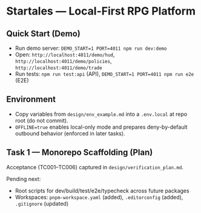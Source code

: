 # Startales — Local-First RPG Platform

## Quick Start (Demo)

- Run demo server: `DEMO_START=1 PORT=4011 npm run dev:demo`
- Open: `http://localhost:4011/demo/hud`, `http://localhost:4011/demo/policies`, `http://localhost:4011/demo/trade`
- Run tests: `npm run test:api` (API), `DEMO_START=1 PORT=4011 npm run e2e` (E2E)

## Environment

- Copy variables from `design/env_example.md` into a `.env.local` at repo root (do not commit).
- `OFFLINE=true` enables local-only mode and prepares deny-by-default outbound behavior (enforced in later tasks).

## Task 1 — Monorepo Scaffolding (Plan)

Acceptance (TC001–TC006) captured in `design/verification_plan.md`.

Pending next:
- Root scripts for dev/build/test/e2e/typecheck across future packages
- Workspaces: `pnpm-workspace.yaml` (added), `.editorconfig` (added), `.gitignore` (updated)
